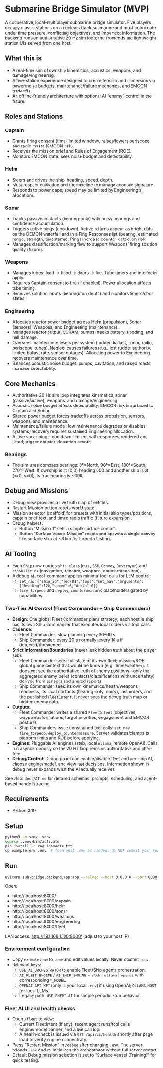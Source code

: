 # Submarine Bridge Simulator (MVP)

A cooperative, local-multiplayer submarine bridge simulator. Five players occupy classic stations on a nuclear attack submarine and must coordinate under time pressure, conflicting objectives, and imperfect information. The backend runs an authoritative 20 Hz sim loop; the frontends are lightweight station UIs served from one host.

## What this is
- A real-time sim of ownship kinematics, acoustics, weapons, and damage/engineering.
- A five-station experience designed to create tension and immersion via power/noise budgets, maintenance/failure mechanics, and EMCON tradeoffs.
- An offline-friendly architecture with optional AI “enemy” control in the future.

## Roles and Stations

### Captain
- Grants firing consent (time-limited window), raises/lowers periscope and radio masts (EMCON risk).
- Receives the mission brief and Rules of Engagement (ROE).
- Monitors EMCON state: sees noise budget and detectability.

### Helm
- Steers and drives the ship: heading, speed, depth.
- Must respect cavitation and thermocline to manage acoustic signature.
- Responds to power caps; speed may be limited by Engineering’s allocations.

### Sonar
- Tracks passive contacts (bearing-only) with noisy bearings and confidence accumulation.
- Triggers active pings (cooldown). Active returns appear as bright dots on the DEMON waterfall and in a Ping Responses list (bearing, estimated range, strength, timestamp). Pings increase counter-detection risk.
- Manages classification/marking flow to support Weapons’ firing solution quality (future).

### Weapons
- Manages tubes: load → flood → doors → fire. Tube timers and interlocks apply.
- Requires Captain consent to fire (if enabled). Power allocation affects tube timing.
- Receives solution inputs (bearing/run depth) and monitors timers/door states.

### Engineering
- Allocates reactor power budget across Helm (propulsion), Sonar (sensors), Weapons, and Engineering (maintenance).
- Manages reactor output, SCRAM, pumps; tracks battery, flooding, and hull damage.
- Oversees maintenance levels per system (rudder, ballast, sonar, radio, periscope, tubes). Neglect causes failures (e.g., lost rudder authority, limited ballast rate, sensor outages). Allocating power to Engineering recovers maintenance over time.
- Balances acoustic noise budget: pumps, cavitation, and raised masts increase detectability.

## Core Mechanics
- Authoritative 20 Hz sim loop integrates kinematics, sonar (passive/active), weapons, and damage/engineering.
- Acoustic noise budget affects detectability; EMCON risk is surfaced to Captain and Sonar.
- Shared power budget forces tradeoffs across propulsion, sensors, weapons, and maintenance.
- Maintenance/failure model: low maintenance degrades or disables systems; recovery requires sustained Engineering allocation.
- Active sonar pings: cooldown-limited, with responses rendered and listed; trigger counter-detection events.

### Bearings
- The sim uses compass bearings: 0°=North, 90°=East, 180°=South, 270°=West. If ownship is at (0,0) heading 000 and another ship is at (x>0, y=0), its true bearing is ~090.

## Debug and Missions
- Debug view provides a live truth map of entities.
- Restart Mission button resets world state.
- Mission selector (scaffold) for presets with initial ship types/positions, captain brief text, and timed radio traffic (future expansion).
- Debug helpers:
  - Button “Mission 1” sets a simple surface contact.
  - Button “Surface Vessel Mission” resets and spawns a single convoy-like surface ship at ~6 km for torpedo testing.

## AI Tooling
- Each `Ship` now carries `ship_class` (e.g., `SSN`, `Convoy`, `Destroyer`) and `capabilities` (navigation, sensors, weapons, countermeasures).
- A debug `ai.tool` command applies minimal tool calls for LLM control:
  - `set_nav`: `{"ship_id":"red-01","tool":"set_nav","arguments":{"heading":120,"speed":6,"depth":0}}`
  - `fire_torpedo` and `deploy_countermeasure`: placeholders gated by capabilities.

### Two-Tier AI Control (Fleet Commander + Ship Commanders)
- **Design**: One global Fleet Commander plans strategy; each hostile ship has its own Ship Commander that executes local orders via tool calls.
- **Cadence**:
  - Fleet Commander: slow planning every 30–60 s.
  - Ship Commander: every 20 s normally; every 10 s if detected/threatened.
- **Strict Information Boundaries** (never leak hidden truth about the player sub):
  - Fleet Commander sees: full state of its own fleet; mission/ROE; global game context that would be known (e.g., time/weather). It does not see the authoritative truth of enemy positions—only the aggregated enemy belief (contacts/classifications with uncertainty) derived from sensors and shared reports.
  - Ship Commander sees: its own kinematics/health/weapons readiness, its local contacts (bearing-only, noisy), last orders, and the published `FleetIntent`. It never sees the debug truth map or hidden enemy data.
- **Outputs**:
  - Fleet Commander writes a shared `FleetIntent` (objectives, waypoints/formations, target priorities, engagement and EMCON posture).
  - Ship Commanders issue constrained tool calls: `set_nav`, `fire_torpedo`, `deploy_countermeasure`. Server validates/clamps to platform limits and ROE before applying.
- **Engines**: Pluggable AI engines (stub, local `ollama`, remote OpenAI). Calls run asynchronously so the 20 Hz loop remains authoritative and jitter-free.
- **Debug/Control**: Debug panel can enable/disable fleet and per-ship AI, choose engine/model, and view last decisions. Information shown in debug never expands what the AI actually receives.

See also: `docs/AI.md` for detailed schemas, prompts, scheduling, and agent-based handoff/tracing.


## Requirements
- Python 3.11+

## Setup
```bash
python3 -m venv .venv
source .venv/bin/activate
pip install -r requirements.txt
cp example.env .env  # then edit .env as needed; do NOT commit your real .env
```

## Run
```bash
uvicorn sub-bridge.backend.app:app --reload --host 0.0.0.0 --port 8000
```

Open:
- http://localhost:8000/
- http://localhost:8000/captain
- http://localhost:8000/helm
- http://localhost:8000/sonar
- http://localhost:8000/weapons
- http://localhost:8000/engineering
 - http://localhost:8000/fleet

LAN access: http://192.168.1.100:8000/ (adjust to your host IP)

### Environment configuration
- Copy `example.env` to `.env` and edit values locally. Never commit `.env`.
- Relevant keys:
  - `USE_AI_ORCHESTRATOR` to enable Fleet/Ship agents orchestration.
  - `AI_FLEET_ENGINE` / `AI_SHIP_ENGINE` = `stub` | `ollama` | `openai` with corresponding `*_MODEL`.
  - `OPENAI_API_KEY` (only in your local `.env`) if using OpenAI; `OLLAMA_HOST` for local LLMs.
  - Legacy path: `USE_ENEMY_AI` for simple periodic stub behavior.

### Fleet AI UI and health checks
- Open `/fleet` to view:
  - Current FleetIntent (if any), recent agent runs/tool calls, engine/model banner, and a live call log.
  - A health-check is issued via `GET /api/ai/health` shortly after page load to verify engine connectivity.
- Press “Restart Mission” in `/debug` after changing `.env`. The server reloads `.env` and re-initializes the orchestrator without full server restart.
- Default Debug mission selection is set to “Surface Vessel (Training)” for quick testing.
